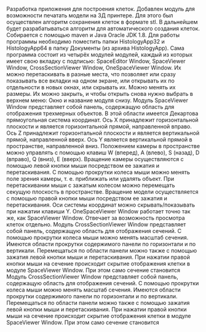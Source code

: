 Разработка приложения для построения клеток.
Добавлен модуль для возможности печатать модели на 3Д принтере.
Для этого был осуществлен алгоритм сохранения клеток в формате stl.
В дальнейшем будет разрабатываться алгоритм для автоматического создания клеток.
Собирается с помощью maven и Java Oracle JDK 1.8.
Для работы программы необходимо поместить папки HistologyApp32 и HistologyApp64
в папку Документы (из архива HistologyApp).
Сама программа состоит из четырёх модулей модулей, каждый
из которых имеет свою вкладку с подписью: SpaceEditor Window,
SpaceViewer Window, CrossSectionViewer Window, OneSpaceViewer
Window. Их можно перетаскивать в разные места, что позволяет или
сразу показывать все вкладки на одном экране, или открывать их по
отдельности в новых окнах, или скрывать их. Можно менять их
размеры. Их можно закрыть, и чтобы открыть снова нужно выбрать в
верхнем меню: Окно и название модуля снизу.
Модуль SpaceViewer Window представляет собой панель,
содержащую область для отображения трехмерных объектов. В этой
области имеется Декартова прямоугольная система координат. Ось X
принадлежит горизонтальной плоскости и является горизонтальной
прямой, направленной вправо. Ось Z принадлежит горизонтальной
плоскости и является вертикальной прямой, направленной вверх. Ось
Y является вертикальной прямой в пространстве, направленной вниз.
Положением камеры в пространстве можно управлять с помощью
клавиш W (вперед), A (влево), S (назад), D (вправо), Q (вниз), E
(вверх). Вращение камеры осуществляются с помощью левой кнопки
мыши посредством ее зажатия и перетаскивания. С помощью
прокрутки колеса мыши можно менять поле зрения камеры, т. е.
приближать или удалять объект. При перетаскивании мыши с
зажатым колесом можно перемещать секущую плоскость в
пространстве. Вращение модели осуществляется с помощью правой
кнопки мыши посредством ее зажатия и перетаскивания. Оси системы
координат можно скрывать/показывать при нажатии клавиши Y.
OneSpaceViewer Window работает точно так же, как
SpaceViewer Window. Отвечает за возможность просмотра клеток
отдельно.
Модуль
CrossSectionViewer
Window
представляет собой
панель, содержащую область для отображения сечений. С помощью
прокрутки колеса мыши можно менять масштаб сечения. Имеются
области прокрутки содержимого панели по горизонтали и по
вертикали. Перемещаться по области панели можно также с помощью
зажатия левой кнопки мыши и перетаскивания. При нажатии правой
кнопки мыши на сечение происходит скрытие отображения клетки в
модуле SpaceViewer Window. При этом само сечение становится
Модуль
CrossSectionViewer
Window
представляет собой
панель, содержащую область для отображения сечений. С помощью
прокрутки колеса мыши можно менять масштаб сечения. Имеются
области прокрутки содержимого панели по горизонтали и по
вертикали. Перемещаться по области панели можно также с помощью
зажатия левой кнопки мыши и перетаскивания. При нажатии правой
кнопки мыши на сечение происходит скрытие отображения клетки в
модуле SpaceViewer Window. При этом само сечение становится
